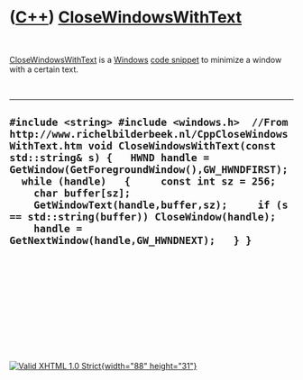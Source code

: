 



 

 

 

 

 

([C++](Cpp.htm)) [CloseWindowsWithText](CppCloseWindowsWithText.htm)
====================================================================

 

[CloseWindowsWithText](CppCloseWindowsWithText.htm) is a
[Windows](CppWindows.htm) [code snippet](CppCodeSnippets.htm) to
minimize a window with a certain text.

 

  ----------------------------------------------------------------------------------------------------------------------------------------------------------------------------------------------------------------------------------------------------------------------------------------------------------------------------------------------------------------------------------------------------------------------------------------------------
  ` #include <string> #include <windows.h>  //From http://www.richelbilderbeek.nl/CppCloseWindowsWithText.htm void CloseWindowsWithText(const std::string& s) {   HWND handle = GetWindow(GetForegroundWindow(),GW_HWNDFIRST);   while (handle)   {     const int sz = 256;     char buffer[sz];     GetWindowText(handle,buffer,sz);     if (s == std::string(buffer)) CloseWindow(handle);     handle = GetNextWindow(handle,GW_HWNDNEXT);   } } `
  ----------------------------------------------------------------------------------------------------------------------------------------------------------------------------------------------------------------------------------------------------------------------------------------------------------------------------------------------------------------------------------------------------------------------------------------------------

 

 

 

 

 





 

[![Valid XHTML 1.0 Strict](valid-xhtml10.png){width="88"
height="31"}](http://validator.w3.org/check?uri=referer)
